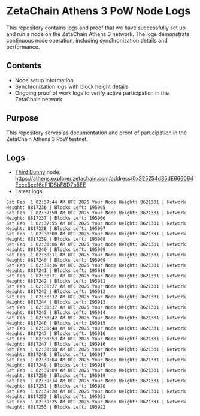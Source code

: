# ZetaChain Athens 3 PoW Node Logs
This repository contains logs and proof that we have successfully set up and run a node on the ZetaChain Athens 3 network. The logs demonstrate continuous node operation, including synchronization details and performance.

## Contents
- Node setup information
- Synchronization logs with block height details
- Ongoing proof of work logs to verify active participation in the ZetaChain network

## Purpose
This repository serves as documentation and proof of participation in the ZetaChain Athens 3 PoW testnet.

## Logs

- [Third Bunny](https://thirdbunny.xyz/) node: https://athens.explorer.zetachain.com/address/0x225254d35dE666064Eccc5ce16eF1D8bF8D7b5EE
- Latest logs:
```
Sat Feb  1 02:37:44 AM UTC 2025 Your Node Height: 8621331 | Network Height: 8817236 | Blocks Left: 195905
Sat Feb  1 02:37:50 AM UTC 2025 Your Node Height: 8621331 | Network Height: 8817237 | Blocks Left: 195906
Sat Feb  1 02:37:55 AM UTC 2025 Your Node Height: 8621331 | Network Height: 8817238 | Blocks Left: 195907
Sat Feb  1 02:38:00 AM UTC 2025 Your Node Height: 8621331 | Network Height: 8817239 | Blocks Left: 195908
Sat Feb  1 02:38:06 AM UTC 2025 Your Node Height: 8621331 | Network Height: 8817240 | Blocks Left: 195909
Sat Feb  1 02:38:11 AM UTC 2025 Your Node Height: 8621331 | Network Height: 8817240 | Blocks Left: 195909
Sat Feb  1 02:38:16 AM UTC 2025 Your Node Height: 8621331 | Network Height: 8817241 | Blocks Left: 195910
Sat Feb  1 02:38:21 AM UTC 2025 Your Node Height: 8621331 | Network Height: 8817242 | Blocks Left: 195911
Sat Feb  1 02:38:27 AM UTC 2025 Your Node Height: 8621331 | Network Height: 8817243 | Blocks Left: 195912
Sat Feb  1 02:38:32 AM UTC 2025 Your Node Height: 8621331 | Network Height: 8817244 | Blocks Left: 195913
Sat Feb  1 02:38:37 AM UTC 2025 Your Node Height: 8621331 | Network Height: 8817245 | Blocks Left: 195914
Sat Feb  1 02:38:42 AM UTC 2025 Your Node Height: 8621331 | Network Height: 8817246 | Blocks Left: 195915
Sat Feb  1 02:38:48 AM UTC 2025 Your Node Height: 8621331 | Network Height: 8817247 | Blocks Left: 195916
Sat Feb  1 02:38:53 AM UTC 2025 Your Node Height: 8621331 | Network Height: 8817247 | Blocks Left: 195916
Sat Feb  1 02:38:58 AM UTC 2025 Your Node Height: 8621331 | Network Height: 8817248 | Blocks Left: 195917
Sat Feb  1 02:39:04 AM UTC 2025 Your Node Height: 8621331 | Network Height: 8817249 | Blocks Left: 195918
Sat Feb  1 02:39:09 AM UTC 2025 Your Node Height: 8621331 | Network Height: 8817250 | Blocks Left: 195919
Sat Feb  1 02:39:14 AM UTC 2025 Your Node Height: 8621331 | Network Height: 8817251 | Blocks Left: 195920
Sat Feb  1 02:39:20 AM UTC 2025 Your Node Height: 8621331 | Network Height: 8817252 | Blocks Left: 195921
Sat Feb  1 02:39:25 AM UTC 2025 Your Node Height: 8621331 | Network Height: 8817253 | Blocks Left: 195922
```
